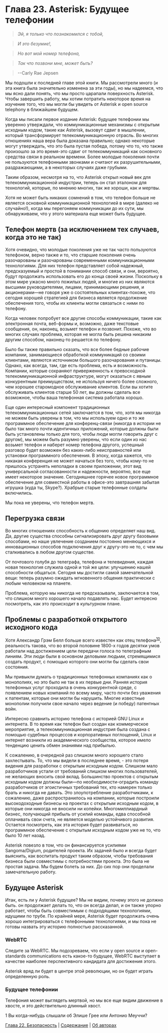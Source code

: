 # Глава 23. Asterisk: Будущее телефонии

> _Эй, я только что познакомился с тобой,_

> _И это безумие!,_

> _Но вот мой номер телефона,_

> _Так что позвони мне, может быть?_

> --Carly Rae Jepsen

Мы подошли к последней главе этой книги. Мы рассмотрели много (и эта книга была значительно изменена за эти годы), но мы надеемся, что мы ясно дали понять, что мы просто царапали поверхность Asterisk. Чтобы завершить работу, мы хотим потратить некоторое время на изучение того, что мы могли бы увидеть от Asterisk и open source telephony в ближайшем будущем.

Когда мы писали первое издание Asterisk: будущее телефонии мы уверенно утверждали, что коммуникационные механизмы с открытым исходным кодом, такие как Asterisk, вызовут сдвиг в мышлении, который трансформирует телекоммуникационную отрасль. Во многих отношениях наша вера была доказана правильно; однако некоторые могут утверждать, что это была пустая победа, потому что то, что также произошло за это время-это сдвиг от телекоммуникаций как основного средства связи в реальном времени. Более молодые поколения почти не пользуются телефонными звонками и считают их разрушительными, раздражающими, а в некоторых случаях даже грубыми.

Таким образом, несмотря на то, что Asterisk открыл новый век для телекоммуникационной индустрии, теперь он стал эталоном для технологий, которые, по мнению многих, так же хороши, как и мертвы.

Хотя не может быть никаких сомнений в том, что телефон больше не является основной коммуникационной технологией в мире (далеко не случайно!), когда мы перегоняем коммуникации до их сути, мы обнаруживаем, что у этого материала еще может быть будущее.

## Телефон мертв (за исключением тех случаев, когда это не так)

Хотя очевидно, что молодые поколения уже не так часто пользуются телефоном, верно также и то, что старшие поколения очень разочарованы и разочарованы современными коммуникационными технологиями. Для них телефон представляет собой надежный, предсказуемый и простой в понимании способ связи, и они, вероятно, будут продолжать использовать его до конца своей жизни. Поскольку в этом мире ужасно много пожилых людей, и многие из них являются высшими руководителями, лицами, принимающими решения, и акционерами—не говоря уже о состоятельных клиентах-похоже, что сегодня хорошей стратегией для бизнеса является продолжение обеспечения того, чтобы их клиенты могли связаться с ними по телефону.

Когда человек попробует все другие способы коммуникации, такие как электронная почта, веб-формы и, возможно, даже текстовые сообщения, он, наконец, возьмет телефон и позвонит. Похоже, что во многих случаях проблема, которая не могла быть решена никаким другим способом, наконец-то решается по телефону.

Было бы также правильно сказать, что все более бедные рабочие компании, занимающиеся обработкой коммуникаций со своими клиентами, являются источником большого разочарования и путаницы. Однако, как всегда, там, где есть проблема, есть и возможность. Компании, которые сохраняют приверженность к превосходной телекоммуникационной инфраструктуре, могут оказаться с явным конкурентным преимуществом, не используя ничего более сложного, чем хорошее старомодное обслуживание клиентов. Если вы хотите обслуживать клиентов старше 50 лет, вы должны сделать все возможное, чтобы ваша телефонная система работала хорошо.

Еще один интересный компонент традиционных телекоммуникационных сетей заключается в том, что, хотя мы никогда не можем быть уверены в том, что мы используем одно и то же программное обеспечение для конференц-связи (никогда в истории не было так много почти идентичных приложений, которые должны были быть установлены только для того, чтобы люди могли говорить друг с другом), мы можем быть разумно уверены, что если один из нас возьмет телефон и наберет номер телефона другого, успешный разговор будет возможен без каких-либо неисправностей или установки программного обеспечения. В эпоху, когда кажется, что никакая конференция не может начаться без того, чтобы кому-то не пришлось устранять неполадки в своем приложении, этот вид универсальной согласованности и надежности, вероятно, все еще имеет некоторое значение. Сегодняшнее горячее новое программное обеспечение для совместной работы в офисе-это завтрашняя забытая игрушка (куда ты, Skype?). Храбрые старые телефонные солдаты включились.

Мы пока не уверены, что телефон мертв.

## Перегрузка связи

Во многих отношениях способность к общению определяет наш вид. Да, другие существа способны сигнализировать друг другу базовыми способами, но наше увлечение созданием постоянно меняющихся и инновационных способов подключения друг к другу-это не то, с чем мы сталкивались в любом другом существе.

От почтового голубя до телеграфа, телефона и телевидения, каждая новая технология служила одной и той же цели: улучшению нашей способности общаться. Сегодня мы достигли самой замечательной вещи: теперь разумно ожидать мгновенного общения практически с любым человеком на планете.

Проблема, которую мы никогда не предсказывали, заключается в том, что слишком много хорошего начало подавлять нас. Будет интересно посмотреть, как это происходит в культурном плане.

## Проблемы с разработкой открытого исходного кода

Хотя Александр Грэм Белл больше всего известен как отец телефона<sup><a href="#sn1">10</a></sup>, реальность такова, что во второй половине 1800-х годов десятки умов работали над достижением цели передачи голоса по телеграфным линиям. Эти люди были в основном деловыми людьми, стремящимися создать продукт, с помощью которого они могли бы сделать свои состояния.

Мы привыкли думать о традиционных телефонных компаниях как о монополиях, но это было не так в их первые дни. Ранняя история телефонных услуг проходила в очень конкурентной среде, с появлением новых компаний по всему миру, часто почти без уважения к патентам, которые они могли бы нарушить. Многие известные монополии получили свое начало через ведение (и победу) патентных войн.

Интересно сравнить историю телефона с историей GNU Linux и интернета. В то время как телефон был создан как коммерческое мероприятие, а телекоммуникационная индустрия была создана с помощью судебных процессов и корпоративных поглощений, Linux и интернет возникли из академического сообщества, которое имело тенденцию ценить обмен знаниями над прибылью.

К сожалению, в очередной раз слишком много хорошего стало захлестывать. То, что мы видели в последнее время, - это потеря видения для разработки с открытым исходным кодом. Слишком мало разработчиков устали от требований слишком многих пользователей, не желающих вносить свой вклад. Большинство проектов с открытым исходным кодом должны были—по необходимости-оградить команду разработчиков от эгоистичных требований тех, кто намерен только брать и никогда не давать. Это злоупотребление разработчиками, к сожалению, даже распространилось на компании, которые построили высокодоходные бизнесы на проектах с открытым исходным кодом, в которые они никогда не вносили ни копейки. Многомиллиардный бизнес, получающий прибыль от усилий команды, едва способной оплачивать свои счета, не является моделью устойчивого развития. Остается посмотреть, как эта история будет развиваться, но программное обеспечение с открытым исходным кодом уже не то, что было 10 лет назад.

Asterisk повезло в том, что он финансируется усилиями Sangoma/Digium, родителей проекта. Их задачей было и всегда будет выяснить, как воспитать продукт таким образом, чтобы требования бизнеса были совместимы с потребностями проекта. Это была не простая задача. Мы будем болеть за них. До сих пор они проделали замечательную работу.

## Будущее Asterisk

Итак, есть ли у Asterisk будущее? Мы не видим, почему этого не должно быть. он продолжает делать то, что он всегда делал, и он также упорно работает, чтобы быть совместимым с подходящими технологиями, идущими по трубе. По крайней мере, Asterisk будет продолжать очень хорошо интегрироваться с телефонными технологиями, и мы пока не готовы назвать эту историю полностью рассказанной.

### WebRTC

Следите за WebRTC. Мы подозреваем, что если у open source и open-standards communications есть какое-то будущее, WebRTC выступает в качестве наиболее перспективного кандидата для достижения этого.

Asterisk вряд ли будет в центре этой революции, но он будет играть определенную роль.

### Будущее телефонии

Телефония может выглядеть мертвой, но мы все еще видим движение в хвосте, и это действительно длинный хвост.

<a name="sn1">1</a> Вы когда-нибудь слышали об Элише Грее или Антонио Меуччи?

[Глава 22. Безопасность](glava-22.md) | [Содержание](SUMMARY.md) | [Об авторах](about-the-authors.md)
